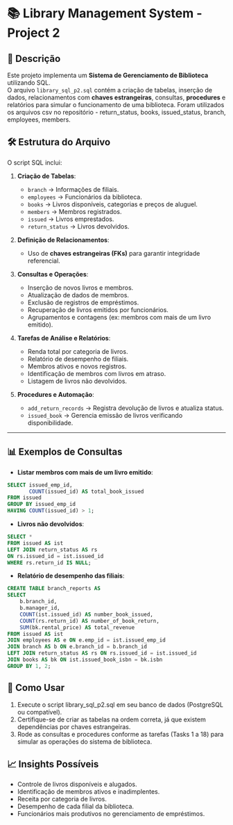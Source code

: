 # 📚 Library Management System - Project 2

## 📌 Descrição
Este projeto implementa um **Sistema de Gerenciamento de Biblioteca** utilizando SQL.  
O arquivo `library_sql_p2.sql` contém a criação de tabelas, inserção de dados, relacionamentos com **chaves estrangeiras**, consultas, **procedures** e relatórios para simular o funcionamento de uma biblioteca. Foram utilizados os arquivos csv no repositório - return_status, books, issued_status, branch, employees, members. 

## 🛠️ Estrutura do Arquivo
O script SQL inclui:

1. **Criação de Tabelas**:
   - `branch` → Informações de filiais.
   - `employees` → Funcionários da biblioteca.
   - `books` → Livros disponíveis, categorias e preços de aluguel.
   - `members` → Membros registrados.
   - `issued` → Livros emprestados.
   - `return_status` → Livros devolvidos.

2. **Definição de Relacionamentos**:
   - Uso de **chaves estrangeiras (FKs)** para garantir integridade referencial.

3. **Consultas e Operações**:
   - Inserção de novos livros e membros.
   - Atualização de dados de membros.
   - Exclusão de registros de empréstimos.
   - Recuperação de livros emitidos por funcionários.
   - Agrupamentos e contagens (ex: membros com mais de um livro emitido).

4. **Tarefas de Análise e Relatórios**:
   - Renda total por categoria de livros.
   - Relatório de desempenho de filiais.
   - Membros ativos e novos registros.
   - Identificação de membros com livros em atraso.
   - Listagem de livros não devolvidos.

5. **Procedures e Automação**:
   - `add_return_records` → Registra devolução de livros e atualiza status.
   - `issued_book` → Gerencia emissão de livros verificando disponibilidade.

---

## 📊 Exemplos de Consultas

- **Listar membros com mais de um livro emitido**:
```sql
SELECT issued_emp_id,
       COUNT(issued_id) AS total_book_issued
FROM issued
GROUP BY issued_emp_id
HAVING COUNT(issued_id) > 1;
```

- **Livros não devolvidos**:
```sql
SELECT * 
FROM issued AS ist
LEFT JOIN return_status AS rs
ON rs.issued_id = ist.issued_id
WHERE rs.return_id IS NULL;
```
- **Relatório de desempenho das filiais**:
```sql
CREATE TABLE branch_reports AS
SELECT 
    b.branch_id,
    b.manager_id,
    COUNT(ist.issued_id) AS number_book_issued,
    COUNT(rs.return_id) AS number_of_book_return,
    SUM(bk.rental_price) AS total_revenue
FROM issued AS ist
JOIN employees AS e ON e.emp_id = ist.issued_emp_id
JOIN branch AS b ON e.branch_id = b.branch_id
LEFT JOIN return_status AS rs ON rs.issued_id = ist.issued_id
JOIN books AS bk ON ist.issued_book_isbn = bk.isbn
GROUP BY 1, 2;
```
## 🚀 Como Usar
1. Execute o script library_sql_p2.sql em seu banco de dados (PostgreSQL ou compatível).
2. Certifique-se de criar as tabelas na ordem correta, já que existem dependências por chaves estrangeiras.
3. Rode as consultas e procedures conforme as tarefas (Tasks 1 a 18) para simular as operações do sistema de biblioteca.

## 📈 Insights Possíveis
- Controle de livros disponíveis e alugados.
- Identificação de membros ativos e inadimplentes.
- Receita por categoria de livros.
- Desempenho de cada filial da biblioteca.
- Funcionários mais produtivos no gerenciamento de empréstimos.
